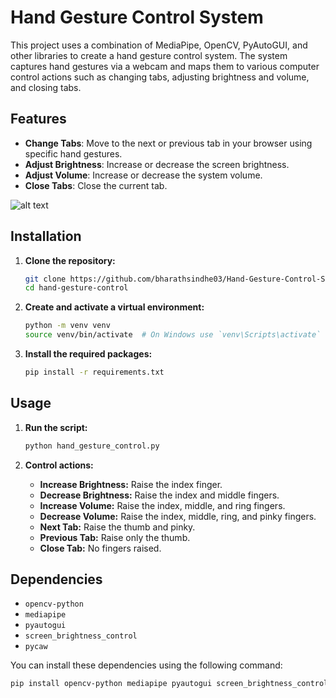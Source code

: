 # Hand Gesture Control System

This project uses a combination of MediaPipe, OpenCV, PyAutoGUI, and other libraries to create a hand gesture control system. The system captures hand gestures via a webcam and maps them to various computer control actions such as changing tabs, adjusting brightness and volume, and closing tabs.

## Features

- **Change Tabs**: Move to the next or previous tab in your browser using specific hand gestures.
- **Adjust Brightness**: Increase or decrease the screen brightness.
- **Adjust Volume**: Increase or decrease the system volume.
- **Close Tabs**: Close the current tab.

![alt text](https://github.com/bharathsindhe03/Hand-Gesture-Control-System/blob/main/img/img1.jpg)

## Installation

1. **Clone the repository:**
    ```sh
    git clone https://github.com/bharathsindhe03/Hand-Gesture-Control-System.git
    cd hand-gesture-control
    ```

2. **Create and activate a virtual environment:**
    ```sh
    python -m venv venv
    source venv/bin/activate  # On Windows use `venv\Scripts\activate`
    ```

3. **Install the required packages:**
    ```sh
    pip install -r requirements.txt
    ```

## Usage

1. **Run the script:**
    ```sh
    python hand_gesture_control.py
    ```

2. **Control actions:**
    - **Increase Brightness:** Raise the index finger.
    - **Decrease Brightness:** Raise the index and middle fingers.
    - **Increase Volume:** Raise the index, middle, and ring fingers.
    - **Decrease Volume:** Raise the index, middle, ring, and pinky fingers.
    - **Next Tab:** Raise the thumb and pinky.
    - **Previous Tab:** Raise only the thumb.
    - **Close Tab:** No fingers raised.

## Dependencies

- `opencv-python`
- `mediapipe`
- `pyautogui`
- `screen_brightness_control`
- `pycaw`

You can install these dependencies using the following command:
```sh
pip install opencv-python mediapipe pyautogui screen_brightness_control pycaw
